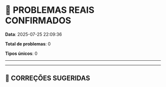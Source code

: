 # 🎯 PROBLEMAS REAIS CONFIRMADOS

**Data**: 2025-07-25 22:09:36

**Total de problemas**: 0

**Tipos únicos**: 0


---


---

## 🔧 CORREÇÕES SUGERIDAS
